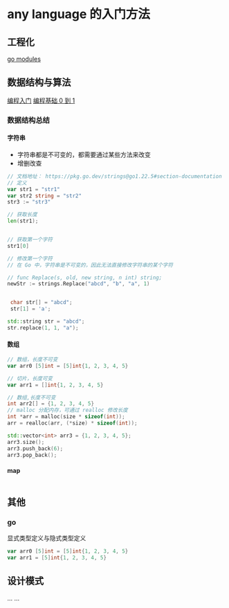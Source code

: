 # any language 的入门方法

## 工程化

[go modules](https://www.digitalocean.com/community/tutorials/how-to-use-go-modules)

## 数据结构与算法

[编程入门](https://leetcode.cn/studyplan/primers-list/)
[编程基础 0 到 1](https://leetcode.cn/studyplan/programming-skills/)

### 数据结构总结

#### 字符串

- 字符串都是不可变的，都需要通过某些方法来改变
- 增删改查

``` go
// 文档地址： https://pkg.go.dev/strings@go1.22.5#section-documentation
// 定义
var str1 = "str1"
var str2 string = "str2"
str3 := "str3"

// 获取长度
len(str1);


// 获取第一个字符
str1[0]

// 修改第一个字符
// 在 Go 中，字符串是不可变的，因此无法直接修改字符串的某个字符

// func Replace(s, old, new string, n int) string;
newStr := strings.Replace("abcd", "b", "a", 1)

```

``` c

 char str[] = "abcd";
 str[1] = 'a';
```

``` c++
std::string str = "abcd";
str.replace(1, 1, "a");

```

#### 数组

``` go
// 数组，长度不可变
var arr0 [5]int = [5]int{1, 2, 3, 4, 5}

// 切片，长度可变
var arr1 = []int{1, 2, 3, 4, 5}
```

``` c
// 数组,长度不可变
int arr2[] = {1, 2, 3, 4, 5}
// malloc 分配内存，可通过 realloc 修改长度
int *arr = malloc(size * sizeof(int));
arr = realloc(arr, (*size) * sizeof(int));
```

``` c++
std::vector<int> arr3 = {1, 2, 3, 4, 5};
arr3.size();
arr3.push_back(6);
arr3.pop_back();
```

#### map

``` go
```

## 其他

### go

显式类型定义与隐式类型定义

``` go
var arr0 [5]int = [5]int{1, 2, 3, 4, 5}
var arr1 = [5]int{1, 2, 3, 4, 5}
```

## 设计模式

...
...

